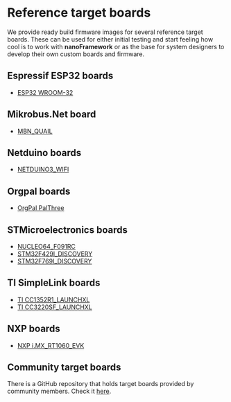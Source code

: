 # Reference target boards

We provide ready build firmware images for several reference target boards. These can be used for either initial testing and start feeling how cool is to work with **nanoFramework** or as the base for system designers to develop their own custom boards and firmware.

## Espressif ESP32 boards

- [ESP32 WROOM-32](esp32-wroom-32.md)

## Mikrobus.Net board

- [MBN_QUAIL](mbn-quail.md)

## Netduino boards

- [NETDUINO3_WIFI](netduino3-wifi.md)

## Orgpal boards

- [OrgPal PalThree](orgpal-palthree)

## STMicroelectronics boards

- [NUCLEO64_F091RC](st-nucleo64-f091rc.md)
- [STM32F429I_DISCOVERY](stm32f429i-discovery.md)
- [STM32F769I_DISCOVERY](stm32f769i-discovery.md)

## TI SimpleLink boards

- [TI CC1352R1_LAUNCHXL](ti-cc1352r1-launchxl.md)
- [TI CC3220SF_LAUNCHXL](ti-cc3220sf-launchxl.md)

## NXP boards

- [NXP i.MX_RT1060_EVK](mimxrt-1060-evk.md)

## Community target boards

There is a GitHub repository that holds target boards provided by community members. Check it [here](https://github.com/nanoframework/nf-Community-Targets).
